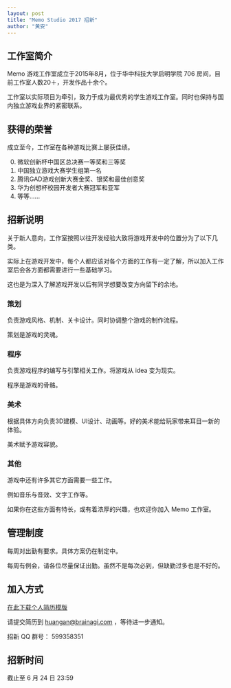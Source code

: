 ```yaml
---
layout: post
title: "Memo Studio 2017 招新"
author: "黄安"
---
```


## 工作室简介

Memo 游戏工作室成立于2015年8月，位于华中科技大学启明学院 706 房间，目前工作室人数20＋，开发作品十余个。

工作室以实际项目为牵引，致力于成为最优秀的学生游戏工作室。同时也保持与国内独立游戏业界的紧密联系。

## 获得的荣誉

成立至今，工作室在各种游戏比赛上屡获佳绩。

0. 微软创新杯中国区总决赛一等奖和三等奖
0. 中国独立游戏大赛学生组第一名
0. 腾讯GAD游戏创新大赛金奖、银奖和最佳创意奖
0. 华为创想杯校园开发者大赛冠军和亚军
0. 等等……

## 招新说明

关于新人意向，工作室按照以往开发经验大致将游戏开发中的位置分为了以下几类。

实际上在游戏开发中，每个人都应该对各个方面的工作有一定了解，所以加入工作室后会各方面都需要进行一些基础学习。

这也是为深入了解游戏开发以后有同学想要改变方向留下的余地。

### 策划

负责游戏风格、机制、关卡设计。同时协调整个游戏的制作流程。

策划是游戏的灵魂。

### 程序

负责游戏程序的编写与引擎相关工作。将游戏从 idea 变为现实。

程序是游戏的骨骼。

### 美术

根据具体方向负责3D建模、UI设计、动画等。好的美术能给玩家带来耳目一新的体验。

美术赋予游戏容貌。

### 其他

游戏中还有许多其它方面需要一些工作。

例如音乐与音效、文字工作等。

如果你在这些方面有特长，或有着浓厚的兴趣，也欢迎你加入 Memo 工作室。

## 管理制度

每周对出勤有要求。具体方案仍在制定中。

每周有例会，请各位尽量保证出勤。虽然不是每次必到，但缺勤过多也是不好的。

## 加入方式

[在此下载个人简历模版](../../../files/cv2017.docx)

请提交简历到 huangan@brainagi.com ，等待进一步通知。

招新 QQ 群号： 599358351

## 招新时间

截止至 6 月 24 日 23:59

